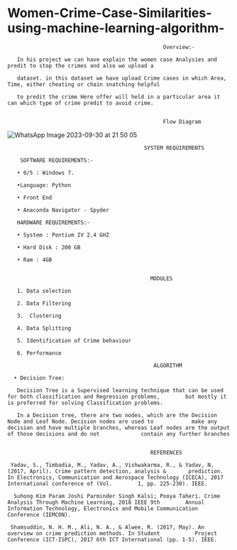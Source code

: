 # Women-Crime-Case-Similarities-using-machine-learning-algorithm-

                                                     Overview:-

       In his project we can have explain the women case Analysies and predit to stop the crimes and also we upload a 
       
       dataset. in this dataset we have upload Crime cases in which Area, Time, either cheating or chain snatching helpful
       
       to predit the crime Here offer will held in a particular area it can which type of crime predit to avoid crime.


                                                     Flow Diagram

  ![WhatsApp Image 2023-09-30 at 21 50 05](https://github.com/parvathinathan2002/Women-Crime-Case-Similarities-using-machine-learning-algorithm-/assets/122083388/e3bbe89f-610f-42f7-85ac-5607f8d45355)


                                               SYSTEM REQUIREMENTS

        SOFTWARE REQUIREMENTS:-

       • 0/5 : Windows 7.

       •Language: Python

       • Front End

       • Anaconda Navigator - Spyder

       HARDWARE REQUIREMENTS:-

       • System : Pentium IV 2.4 GHZ

       • Hard Disk : 200 GB

       • Ram : 4GB


                                                 MODULES

       1. Data selection

       2. Data Filtering

       3.  Clustering

       4. Data Splitting

       5. Identification of Crime behaviour

       6. Performance

                                                  ALGORITHM

      • Decision Tree:

       Decision Tree is a Supervised learning technique that can be used for both classification and Regression problems,        but mostly it is preferred for solving Classification problems.

       In a Decision tree, there are two nodes, which are the Decision Node and Leaf Node. Decision nodes are used to            make any decision and have multiple branches, whereas Leaf nodes are the output of those decisions and do not             contain any further branches


                                                 REFERENCES

     Yadav, S., Timbadia, M., Yadav, A., Vishwakarma, R., & Yadav, N. (2017, April). Crime pattern detection, analysis &       prediction. In Electronics, Communication and Aerospace Technology (ICECA), 2017 International conference of (Vol.        1, pp. 225-230). IEEE.

      Suhong Kim Param Joshi Parminder Singh Kalsi; Pooya Taheri. Crime Analysis Through Machine Learning, 2018 IEEE 9th        Annual        Information Technology, Electronics and Mobile Communication Conference (IEMCON).

     Shamsuddin, N. H. M., Ali, N. A., & Alwee, R. (2017, May). An overview on crime prediction methods. In Student           Project Conference (ICT-ISPC), 2017 6th ICT International (pp. 1-5). IEEE.
